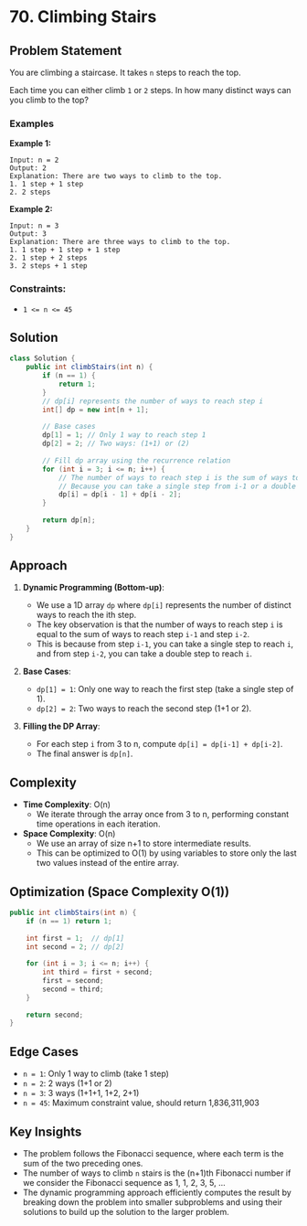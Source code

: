 # 70. Climbing Stairs

## Problem Statement
You are climbing a staircase. It takes `n` steps to reach the top.

Each time you can either climb `1` or `2` steps. In how many distinct ways can you climb to the top?

### Examples

**Example 1:**
```
Input: n = 2
Output: 2
Explanation: There are two ways to climb to the top.
1. 1 step + 1 step
2. 2 steps
```

**Example 2:**
```
Input: n = 3
Output: 3
Explanation: There are three ways to climb to the top.
1. 1 step + 1 step + 1 step
2. 1 step + 2 steps
3. 2 steps + 1 step
```

### Constraints:
- `1 <= n <= 45`

## Solution
```java
class Solution {
    public int climbStairs(int n) {
        if (n == 1) {
            return 1;
        }
        // dp[i] represents the number of ways to reach step i
        int[] dp = new int[n + 1];
        
        // Base cases
        dp[1] = 1; // Only 1 way to reach step 1
        dp[2] = 2; // Two ways: (1+1) or (2)
        
        // Fill dp array using the recurrence relation
        for (int i = 3; i <= n; i++) {
            // The number of ways to reach step i is the sum of ways to reach step i-1 and step i-2
            // Because you can take a single step from i-1 or a double step from i-2
            dp[i] = dp[i - 1] + dp[i - 2];
        }
        
        return dp[n];
    }
}
```

## Approach
1. **Dynamic Programming (Bottom-up)**:
   - We use a 1D array `dp` where `dp[i]` represents the number of distinct ways to reach the ith step.
   - The key observation is that the number of ways to reach step `i` is equal to the sum of ways to reach step `i-1` and step `i-2`.
   - This is because from step `i-1`, you can take a single step to reach `i`, and from step `i-2`, you can take a double step to reach `i`.

2. **Base Cases**:
   - `dp[1] = 1`: Only one way to reach the first step (take a single step of 1).
   - `dp[2] = 2`: Two ways to reach the second step (1+1 or 2).

3. **Filling the DP Array**:
   - For each step `i` from 3 to n, compute `dp[i] = dp[i-1] + dp[i-2]`.
   - The final answer is `dp[n]`.

## Complexity
- **Time Complexity**: O(n)
  - We iterate through the array once from 3 to n, performing constant time operations in each iteration.
- **Space Complexity**: O(n)
  - We use an array of size n+1 to store intermediate results.
  - This can be optimized to O(1) by using variables to store only the last two values instead of the entire array.

## Optimization (Space Complexity O(1))
```java
public int climbStairs(int n) {
    if (n == 1) return 1;
    
    int first = 1;  // dp[1]
    int second = 2; // dp[2]
    
    for (int i = 3; i <= n; i++) {
        int third = first + second;
        first = second;
        second = third;
    }
    
    return second;
}
```

## Edge Cases
- `n = 1`: Only 1 way to climb (take 1 step)
- `n = 2`: 2 ways (1+1 or 2)
- `n = 3`: 3 ways (1+1+1, 1+2, 2+1)
- `n = 45`: Maximum constraint value, should return 1,836,311,903

## Key Insights
- The problem follows the Fibonacci sequence, where each term is the sum of the two preceding ones.
- The number of ways to climb `n` stairs is the (n+1)th Fibonacci number if we consider the Fibonacci sequence as 1, 1, 2, 3, 5, ...
- The dynamic programming approach efficiently computes the result by breaking down the problem into smaller subproblems and using their solutions to build up the solution to the larger problem.